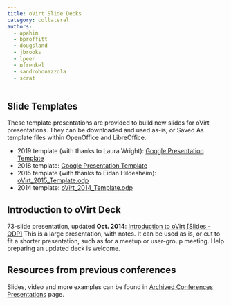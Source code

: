 ```yaml
---
title: oVirt Slide Decks
category: collateral
authors:
  - apahim
  - bproffitt
  - dougsland
  - jbrooks
  - lpeer
  - ofrenkel
  - sandrobonazzola
  - scrat
---
```


## Slide Templates

These template presentations are provided to build new slides for oVirt presentations. They can be downloaded and used as-is, or Saved As template files within OpenOffice and LibreOffice.

*   2019 template (with thanks to Laura Wright): [Google Presentation Template](https://docs.google.com/presentation/d/10qRHd3SA1hRgj3Yesk2O8F9vYrClmtTw8pDZKvkxKAc/edit#slide=id.p)
*   2018 template: [Google Presentation Template](https://docs.google.com/presentation/d/1cFnrkO4HEV8byQMteUlPTmGRT0Hc3fWRbOIGc4x9_Rg/edit#slide=id.gb6f3e2d2d_2_219)
*   2015 template (with thanks to Eidan Hildesheim): [oVirt_2015_Template.odp](http://resources.ovirt.org/old-site-files/wiki/OVirt_2015_Template.odp)
*   2014 template: [oVirt_2014_Template.odp](http://resources.ovirt.org/old-site-files/wiki/OVirt_2014_Template.odp)

## Introduction to oVirt Deck

73-slide presentation, updated **Oct. 2014**: [Introduction to oVirt [Slides - ODP]](https://resources.ovirt.org/old-site-files/wiki/Introduction_to_oVirt.odp)
This is a large presentation, with notes. It can be used as is, or cut to fit a shorter presentation, such as for a meetup or user-group meeting.
Help preparing an updated deck is welcome.

## Resources from previous conferences

Slides, video and more examples can be found in [Archived Conferences Presentations](/community/archived_conferences_presentations.html) page.


